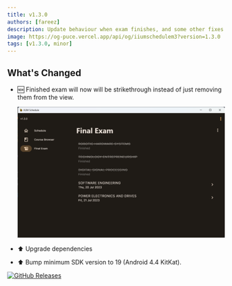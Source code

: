 ```yaml
---
title: v1.3.0
authors: [fareez]
description: Update behaviour when exam finishes, and some other fixes.
image: https://og-puce.vercel.app/api/og/iiumschedulem3?version=1.3.0
tags: [v1.3.0, minor]
---
```


## What's Changed

- :new: Finished exam will now will be strikethrough instead of just removing them from the view.

    ![Screenshot exam strikethrough](img.png)

- :arrow_up: Upgrade dependencies 
- :arrow_up: Bump minimum SDK version to 19 (Android 4.4 KitKat).

[![GitHub Releases](https://img.shields.io/badge/view%20on%20github-%23121011.svg?style=for-the-badge&logo=github&logoColor=white)](https://github.com/iqfareez/iium_schedule/releases/tag/1.3.0%2B35)